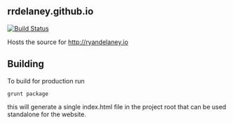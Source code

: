## rrdelaney.github.io

[![Build Status](https://travis-ci.org/rrdelaney/rrdelaney.github.io.svg?branch=develop)](https://travis-ci.org/rrdelaney/rrdelaney.github.io)

Hosts the source for http://ryandelaney.io

## Building

To build for production run 

```
grunt package
```

this will generate a single index.html
file in the project root that can be
used standalone for the website.
